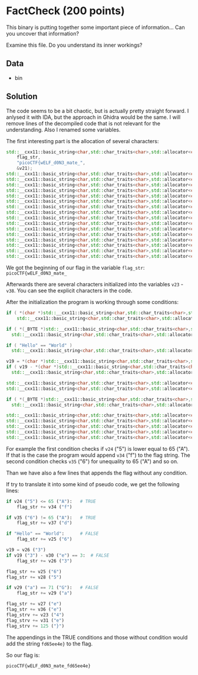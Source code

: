 # FactCheck (200 points)
This binary is putting together some important piece of information... Can you uncover that information?

Examine this file. Do you understand its inner workings?

## Data
* bin

## Solution
The code seems to be a bit chaotic, but is actually pretty straight forward. I anlysed it with IDA, but the approach in Ghidra would be the same. I will remove lines of the decompiled code that is not relevant for the understanding. Also I renamed some variables.

The first interesting part is the allocation of several characters:
```c++
std::__cxx11::basic_string<char,std::char_traits<char>,std::allocator<char>>::basic_string(
    flag_str,
    "picoCTF{wELF_d0N3_mate_",
    &v21);
std::__cxx11::basic_string<char,std::char_traits<char>,std::allocator<char>>::basic_string(v23, "4", &v21);
std::__cxx11::basic_string<char,std::char_traits<char>,std::allocator<char>>::basic_string(v24, "5", &v21);
std::__cxx11::basic_string<char,std::char_traits<char>,std::allocator<char>>::basic_string(v25, "6", &v21);
std::__cxx11::basic_string<char,std::char_traits<char>,std::allocator<char>>::basic_string(v26, "3", &v21);
std::__cxx11::basic_string<char,std::char_traits<char>,std::allocator<char>>::basic_string(v27, "e", &v21);
std::__cxx11::basic_string<char,std::char_traits<char>,std::allocator<char>>::basic_string(v28, "5", &v21);
std::__cxx11::basic_string<char,std::char_traits<char>,std::allocator<char>>::basic_string(v29, "a", &v21);
std::__cxx11::basic_string<char,std::char_traits<char>,std::allocator<char>>::basic_string(v30, "e", &v21);
std::__cxx11::basic_string<char,std::char_traits<char>,std::allocator<char>>::basic_string(v31, "e", &v21);
std::__cxx11::basic_string<char,std::char_traits<char>,std::allocator<char>>::basic_string(v32, "d", &v21);
std::__cxx11::basic_string<char,std::char_traits<char>,std::allocator<char>>::basic_string(v33, "b", &v21);
std::__cxx11::basic_string<char,std::char_traits<char>,std::allocator<char>>::basic_string(v34, "f", &v21);
std::__cxx11::basic_string<char,std::char_traits<char>,std::allocator<char>>::basic_string(v35, "6", &v21);
std::__cxx11::basic_string<char,std::char_traits<char>,std::allocator<char>>::basic_string(v36, "e", &v21);
std::__cxx11::basic_string<char,std::char_traits<char>,std::allocator<char>>::basic_string(v37, "d", &v21);
std::__cxx11::basic_string<char,std::char_traits<char>,std::allocator<char>>::basic_string(v38, "8", &v21);
```

We got the beginning of our flag in the variable `flag_str`: `picoCTF{wELF_d0N3_mate_`

Afterwards there are several characters initialized into the variables `v23` - `v38`. You can see the explicit characters in the code.

After the initialization the program is working through some conditions:
```c++
if ( *(char *)std::__cxx11::basic_string<char,std::char_traits<char>,std::allocator<char>>::operator[](v24, 0LL) <= 65 )
    std::__cxx11::basic_string<char,std::char_traits<char>,std::allocator<char>>::operator+=(flag_str, v34);

if ( *(_BYTE *)std::__cxx11::basic_string<char,std::char_traits<char>,std::allocator<char>>::operator[](v35, 0LL) != 65 )
  std::__cxx11::basic_string<char,std::char_traits<char>,std::allocator<char>>::operator+=(flag_str, v37);

if ( "Hello" == "World" )
  std::__cxx11::basic_string<char,std::char_traits<char>,std::allocator<char>>::operator+=(flag_str, v25);

v19 = *(char *)std::__cxx11::basic_string<char,std::char_traits<char>,std::allocator<char>>::operator[](v26, 0LL);
if ( v19 - *(char *)std::__cxx11::basic_string<char,std::char_traits<char>,std::allocator<char>>::operator[](v30, 0LL) == 3 )
  std::__cxx11::basic_string<char,std::char_traits<char>,std::allocator<char>>::operator+=(flag_str, v26);

std::__cxx11::basic_string<char,std::char_traits<char>,std::allocator<char>>::operator+=(flag_str, v25);
std::__cxx11::basic_string<char,std::char_traits<char>,std::allocator<char>>::operator+=(flag_str, v28);

if ( *(_BYTE *)std::__cxx11::basic_string<char,std::char_traits<char>,std::allocator<char>>::operator[](v29, 0LL) == 71 )
  std::__cxx11::basic_string<char,std::char_traits<char>,std::allocator<char>>::operator+=(flag_str, v29);

std::__cxx11::basic_string<char,std::char_traits<char>,std::allocator<char>>::operator+=(flag_str, v27);
std::__cxx11::basic_string<char,std::char_traits<char>,std::allocator<char>>::operator+=(flag_str, v36);
std::__cxx11::basic_string<char,std::char_traits<char>,std::allocator<char>>::operator+=(flag_str, v23);
std::__cxx11::basic_string<char,std::char_traits<char>,std::allocator<char>>::operator+=(flag_str, v31);
std::__cxx11::basic_string<char,std::char_traits<char>,std::allocator<char>>::operator+=(flag_str, 125LL);
```

For example the first condition checks if `v24` ("5") is lower equal to 65 ("A"). If that is the case the program would append `v34` ("f") to the flag string. The second condition checks `v35` ("6") for unequality to 65 ("A") and so on.

Than we have also a few lines that appends the flag without any condition. 

If try to translate it into some kind of pseudo code, we get the following lines:
```python
if v24 ("5") <= 65 ("A"):	# TRUE
	flag_str += v34 ("f")

if v35 ("6") != 65 ("A"):	# TRUE
	flag_str += v37 ("d")

if "Hello" == "World":		# FALSE
	flag_str += v25 ("6")

v19 = v26 ("3")
if v19 ("3") - v30 ("e") == 3:	# FALSE
	flag_str += v26 ("3")

flag_str += v25 ("6")
flag_str += v28 ("5")

if v29 ("a") == 71 ("G"):	# FALSE
	flag_str += v29 ("a")

flag_str += v27 ("e")
flag_str += v36 ("e")
flag_strv += v23 ("4")
flag_strv += v31 ("e")
flag_strv += 125 ("}")
```

The appendings in the TRUE conditions and those without condition would add the string `fd65ee4e}` to the flag.

So our flag is:
```
picoCTF{wELF_d0N3_mate_fd65ee4e}
```
